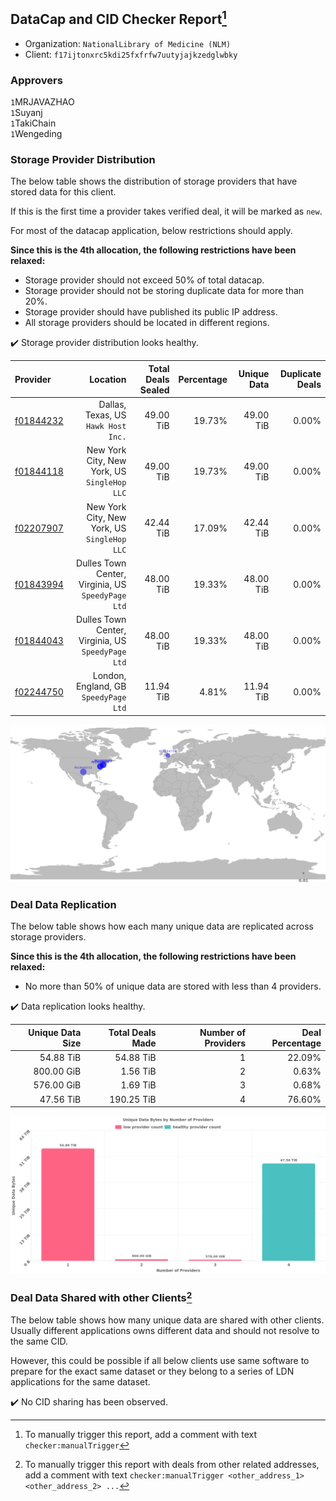 ## DataCap and CID Checker Report[^1]
 - Organization: `NationalLibrary of Medicine (NLM)`
 - Client: `f17ijtonxrc5kdi25fxfrfw7uutyjajkzedglwbky`
### Approvers
`1`MRJAVAZHAO<br/>`1`Suyanj<br/>`1`TakiChain<br/>`1`Wengeding


### Storage Provider Distribution
The below table shows the distribution of storage providers that have stored data for this client.

If this is the first time a provider takes verified deal, it will be marked as `new`.

For most of the datacap application, below restrictions should apply.

**Since this is the 4th allocation, the following restrictions have been relaxed:**
 - Storage provider should not exceed 50% of total datacap.
 - Storage provider should not be storing duplicate data for more than 20%.
 - Storage provider should have published its public IP address.
 - All storage providers should be located in different regions.

✔️ Storage provider distribution looks healthy.

| Provider                                              |                                              Location | Total Deals Sealed | Percentage | Unique Data | Duplicate Deals |
| :---------------------------------------------------- | ----------------------------------------------------: | -----------------: | ---------: | ----------: | --------------: |
| [f01844232](https://filfox.info/en/address/f01844232) |                Dallas, Texas, US<br/>`Hawk Host Inc.` |          49.00 TiB |     19.73% |   49.00 TiB |           0.00% |
| [f01844118](https://filfox.info/en/address/f01844118) |       New York City, New York, US<br/>`SingleHop LLC` |          49.00 TiB |     19.73% |   49.00 TiB |           0.00% |
| [f02207907](https://filfox.info/en/address/f02207907) |       New York City, New York, US<br/>`SingleHop LLC` |          42.44 TiB |     17.09% |   42.44 TiB |           0.00% |
| [f01843994](https://filfox.info/en/address/f01843994) | Dulles Town Center, Virginia, US<br/>`SpeedyPage Ltd` |          48.00 TiB |     19.33% |   48.00 TiB |           0.00% |
| [f01844043](https://filfox.info/en/address/f01844043) | Dulles Town Center, Virginia, US<br/>`SpeedyPage Ltd` |          48.00 TiB |     19.33% |   48.00 TiB |           0.00% |
| [f02244750](https://filfox.info/en/address/f02244750) |              London, England, GB<br/>`SpeedyPage Ltd` |          11.94 TiB |      4.81% |   11.94 TiB |           0.00% |

<img src="https://raw.githubusercontent.com/data-preservation-programs/filplus-checker-assets/main/filecoin-project/filecoin-plus-large-datasets/issues/1880/1699878717591.png"/>

### Deal Data Replication
The below table shows how each many unique data are replicated across storage providers.


**Since this is the 4th allocation, the following restrictions have been relaxed:**
- No more than 50% of unique data are stored with less than 4 providers.

✔️ Data replication looks healthy.

| Unique Data Size | Total Deals Made | Number of Providers | Deal Percentage |
| ---------------: | ---------------: | ------------------: | --------------: |
|        54.88 TiB |        54.88 TiB |                   1 |          22.09% |
|       800.00 GiB |         1.56 TiB |                   2 |           0.63% |
|       576.00 GiB |         1.69 TiB |                   3 |           0.68% |
|        47.56 TiB |       190.25 TiB |                   4 |          76.60% |

<img src="https://raw.githubusercontent.com/data-preservation-programs/filplus-checker-assets/main/filecoin-project/filecoin-plus-large-datasets/issues/1880/1699878718511.png"/>

### Deal Data Shared with other Clients[^3]
The below table shows how many unique data are shared with other clients.
Usually different applications owns different data and should not resolve to the same CID.

However, this could be possible if all below clients use same software to prepare for the exact same dataset or they belong to a series of LDN applications for the same dataset.

✔️ No CID sharing has been observed.

[^1]: To manually trigger this report, add a comment with text `checker:manualTrigger`

[^2]: Deals from those addresses are combined into this report as they are specified with `checker:manualTrigger`

[^3]: To manually trigger this report with deals from other related addresses, add a comment with text `checker:manualTrigger <other_address_1> <other_address_2> ...`
